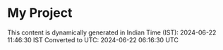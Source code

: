# My Project

This content is dynamically generated in Indian Time (IST): 2024-06-22 11:46:30 IST
Converted to UTC: 2024-06-22 06:16:30 UTC
